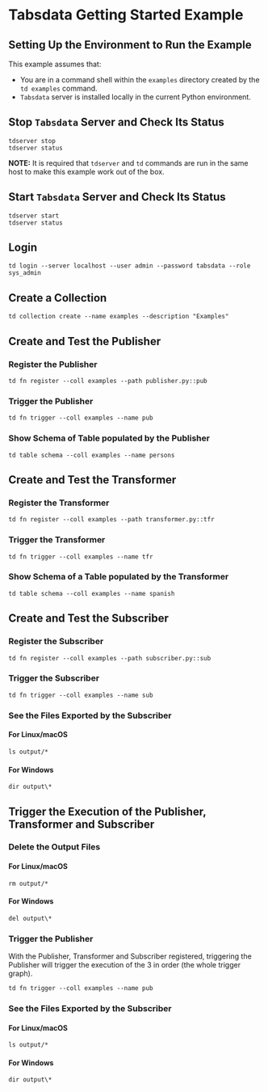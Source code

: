 <!--
    Copyright 2025 Tabs Data Inc.
-->

# Tabsdata Getting Started Example

## Setting Up the Environment to Run the Example

This example assumes that:

* You are in a command shell within the `examples` directory
 created by the `td examples` command.  
* `Tabsdata` server is installed locally in the current 
   Python environment. 

## Stop `Tabsdata` Server and Check Its Status
```
tdserver stop
tdserver status
```

**NOTE:** It is required that `tdserver` and `td` commands 
are run in the same host to make this example work out of the box.

## Start `Tabsdata` Server and Check Its Status
```
tdserver start
tdserver status
```

## Login
```
td login --server localhost --user admin --password tabsdata --role sys_admin
```

## Create a Collection
```
td collection create --name examples --description "Examples"
```

## Create and Test the Publisher

### Register the Publisher
```
td fn register --coll examples --path publisher.py::pub
```

### Trigger the Publisher
```
td fn trigger --coll examples --name pub
```

### Show Schema of Table populated by the Publisher
```
td table schema --coll examples --name persons
```

## Create and Test the Transformer

### Register the Transformer
```
td fn register --coll examples --path transformer.py::tfr
```

### Trigger the Transformer
```
td fn trigger --coll examples --name tfr
```

### Show Schema of a Table populated by the Transformer
```
td table schema --coll examples --name spanish
```

## Create and Test the Subscriber

### Register the Subscriber
```
td fn register --coll examples --path subscriber.py::sub
```

### Trigger the Subscriber
```
td fn trigger --coll examples --name sub
```

### See the Files Exported by the Subscriber

#### For Linux/macOS
```
ls output/*
```

#### For Windows
```
dir output\*
```

## Trigger the Execution of the Publisher, Transformer and Subscriber

### Delete the Output Files

#### For Linux/macOS
```
rm output/*
```

#### For Windows
```
del output\*
```

### Trigger the Publisher

With the Publisher, Transformer and Subscriber registered, triggering 
the Publisher will trigger the execution of the 3 in order 
(the whole trigger graph).

```
td fn trigger --coll examples --name pub
```

### See the Files Exported by the Subscriber

#### For Linux/macOS
```
ls output/*
```

#### For Windows
```
dir output\*
```